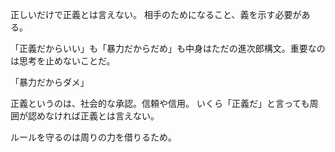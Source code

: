 正しいだけで正義とは言えない。
相手のためになること、義を示す必要がある。

「正義だからいい」も「暴力だからだめ」も中身はただの進次郎構文。重要なのは思考を止めないことだ。

「暴力だからダメ」

正義というのは、社会的な承認。信頼や信用。
いくら「正義だ」と言っても周囲が認めなければ正義とは言えない。

ルールを守るのは周りの力を借りるため。
